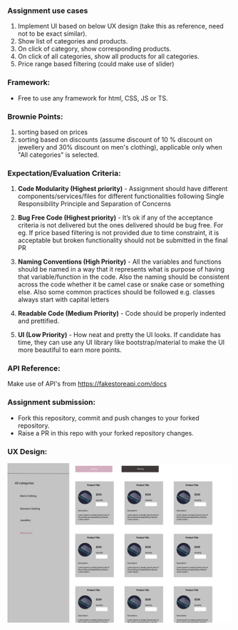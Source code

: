 ### Assignment use cases

1. Implement UI based on below UX design (take this as reference, need not to be exact similar).
2. Show list of categories and products.
3. On click of category, show corresponding products.
4. On click of all categories, show all products for all categories.
5. Price range based filtering (could make use of slider)

### Framework:

- Free to use any framework for html, CSS, JS or TS.

### Brownie Points:

1. sorting based on prices
2. sorting based on discounts (assume discount of 10 % discount on jewellery and 30% discount on men's clothing), applicable only when "All categories" is selected.

### Expectation/Evaluation Criteria:

1. **Code Modularity (Highest priority)** - Assignment should have different components/services/files for different functionalities following Single Responsibility Principle and Separation of Concerns

2. **Bug Free Code (Highest priority)** - It’s ok if any of the acceptance criteria is not delivered but the ones delivered should be bug free. For eg. If price based filtering is not provided due to time constraint, it is acceptable but broken functionality should not be submitted in the final PR

3. **Naming Conventions (High Priority)** - All the variables and functions should be named in a way that it represents what is purpose of having that variable/function in the code. Also the naming should be consistent across the code whether it be camel case or snake case or something else. Also some common practices should be followed e.g. classes always start with capital letters

4. **Readable Code (Medium Priority)** - Code should be properly indented and prettified.

5. **UI (Low Priority)** - How neat and pretty the UI looks. If candidate has time, they can use any UI library like bootstrap/material to make the UI more beautiful to earn more points.


### API Reference:

Make use of API's from https://fakestoreapi.com/docs

### Assignment submission:
* Fork this repository, commit and push changes to your forked repository.
* Raise a PR in this repo with your forked repository changes.

### UX Design:

![UX design image](./images/UX-design.jpg)
